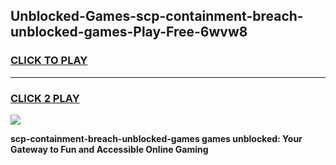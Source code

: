 
## Unblocked-Games-scp-containment-breach-unblocked-games-Play-Free-6wvw8
<h3>
<a href="https://premium76.site?title=scp-containment-breach-unblocked-games&ref=15A">CLICK TO PLAY</a></h3>
<hr>

<h3>
<a href="https://premium76.site?title=scp-containment-breach-unblocked-games&ref=15A">CLICK 2 PLAY</a>
  
</h3>

<a href="https://premium76.site?title=scp-containment-breach-unblocked-games&ref=15A"><img src="https://clearcache.store/games.png"></a>


**scp-containment-breach-unblocked-games games unblocked: Your Gateway to Fun and Accessible Online Gaming**
